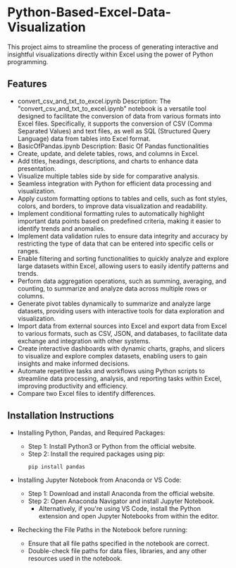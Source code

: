 
# Python-Based-Excel-Data-Visualization

This project aims to streamline the process of generating interactive and insightful visualizations directly within Excel using the power of Python programming.


## Features

- convert_csv_and_txt_to_excel.ipynb
  Description: The "convert_csv_and_txt_to_excel.ipynb" notebook is a versatile tool designed to facilitate the conversion of data from various formats into Excel files. Specifically, it supports the conversion of CSV (Comma Separated Values) and text files, as well as SQL (Structured Query Language) data from tables into Excel format.
- BasicOfPandas.ipynb
  Description: Basic Of Pandas functionalities
- Create, update, and delete tables, rows, and columns in Excel.
- Add titles, headings, descriptions, and charts to enhance data presentation.
- Visualize multiple tables side by side for comparative analysis.
- Seamless integration with Python for efficient data processing and visualization.
- Apply custom formatting options to tables and cells, such as font styles, colors, and borders, to improve data visualization and readability.
- Implement conditional formatting rules to automatically highlight important data points based on predefined criteria, making it easier to identify trends and anomalies.
- Implement data validation rules to ensure data integrity and accuracy by restricting the type of data that can be entered into specific cells or ranges.
- Enable filtering and sorting functionalities to quickly analyze and explore large datasets within Excel, allowing users to easily identify patterns and trends.
- Perform data aggregation operations, such as summing, averaging, and counting, to summarize and analyze data across multiple rows or columns.
- Generate pivot tables dynamically to summarize and analyze large datasets, providing users with interactive tools for data exploration and visualization.
- Import data from external sources into Excel and export data from Excel to various formats, such as CSV, JSON, and databases, to facilitate data exchange and integration with other systems.
- Create interactive dashboards with dynamic charts, graphs, and slicers to visualize and explore complex datasets, enabling users to gain insights and make informed decisions.
- Automate repetitive tasks and workflows using Python scripts to streamline data processing, analysis, and reporting tasks within Excel, improving productivity and efficiency.
- Compare two Excel files to identify differences.


## Installation Instructions
- Installing Python, Pandas, and Required Packages:
  - Step 1: Install Python3 or Python from the official website.
  - Step 2: Install the required packages using pip:
    ```
    pip install pandas
    ```

- Installing Jupyter Notebook from Anaconda or VS Code:
  
  - Step 1: Download and install Anaconda from the official website.
  - Step 2: Open Anaconda Navigator and install Jupyter Notebook.
    - Alternatively, if you're using VS Code, install the Python extension and open Jupyter Notebooks from within the editor.


- Rechecking the File Paths in the Notebook before running:
  
  - Ensure that all file paths specified in the notebook are correct.
  - Double-check file paths for data files, libraries, and any other resources used in the notebook.

